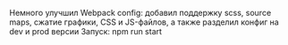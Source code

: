 Немного улучшил Webpack config: добавил поддержку scss, source maps, сжатие графики, CSS и JS-файлов, а также разделил конфиг на dev и prod версии
Запуск: npm run start
